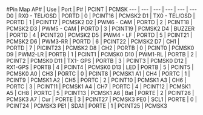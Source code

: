#Pin Map 
AP#	|	Use	|	Port	|	P#	|	PCINT	|	PCMSK
---	|	---	|	---	|	---	|	---	|	---
D0	|	RX0 - TEL/OSD	|	PORTD	|	0	|	PCINT16	|	PCMSK2
D1	|	TX0 - TEL/OSD	|	PORTD	|	1	|	PCINT17	|	PCMSK2
D2	|	PWM6 - CAM	|	PORTD	|	2	|	PCINT18	|	PCMSK2
D3	|	PWM5 - CAM	|	PORTD	|	3	|	PCINT19	|	PCMSK2
D4	|	BUZZER	|	PORTD	|	4	|	PCINT20	|	PCMSK2
D5	|	PWM4 - LF	|	PORTD	|	5	|	PCINT21	|	PCMSK2
D6	|	PWM3-RR	|	PORTD	|	6	|	PCINT22	|	PCMSK2
D7	|	CH1	|	PORTD	|	7	|	PICINT23	|	PCMSK2
D8	|	CH2	|	PORTB	|	0	|	PCINT0	|	PCMSK0
D9	|	PWM2-LR	|	PORTB	|	1	|	PCINT1	|	PCMSK0
D10	|	PWM1-RL	|	PORTB	|	2	|	PCINT2	|	PCMSK0
D11	|	TX1- GPS	|	PORTB	|	3	|	PCINT3	|	PCMSK0
D12	|	RX1-GPS	|	PORTB	|	4	|	PCINT4	|	PCMSK0
D13	|	LED	|	PORTB	|	5	|	PCINT5	|	PCMSK0
A0	|	CH3	|	PORTC	|	0	|	PCINT8	|	PCMSK1
A1	|	CH4	|	PORTC	|	1	|	PCINT9	|	PCMSK1
A2	|	CH5	|	PORTC	|	2	|	PCINT10	|	PCMSK1
A3	|	CH6	|	PORTC	|	3	|	PCINT11	|	PCMSK1
A4	|	CH7	|	PORTC	|	4	|	PCINT12	|	PCMSK1
A5	|	CH8	|	PORTC	|	5	|	PCINT13	|	PCMSK1
A6	|	Bat	|	PORTE	|	2	|	PCINT26	|	PCMSK3
A7	|	Cur	|	PORTE	|	3	|	PCINT27	|	PCMSK3
PE0	|	SCL1	|	PORTE	|	0	|	PCINT24	|	PCMSK3
PE1	|	SDA1	|	PORTE	|	1	|	PCINT25	|	PCMSK3
